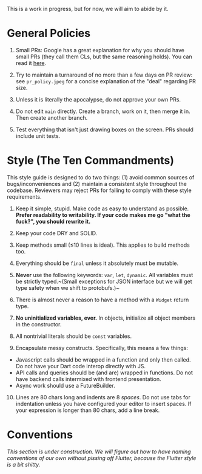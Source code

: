 
This is a work in progress, but for now, we will aim to abide by it.

# General Policies

1. Small PRs: Google has a great explanation for why you should have small PRs (they call them CLs, but the same reasoning holds). You can read it [here](https://google.github.io/eng-practices/review/developer/small-cls.html).

2. Try to maintain a turnaround of no more than a few days on PR review: see `pr_policy.jpeg` for a concise explanation of the "deal" regarding PR size.

3. Unless it is literally the apocalypse, do not approve your own PRs.

4. Do not edit `main` directly. Create a branch, work on it, then merge it in. Then create another branch.

5. Test everything that isn't just drawing boxes on the screen. PRs should include unit tests.

# Style (The Ten Commandments)

This style guide is designed to do two things: (1) avoid common sources of bugs/inconveniences and (2) maintain a consistent style throughout the codebase. Reviewers may reject PRs for failing to comply with these style requirements.

1. Keep it simple, stupid. Make code as easy to understand as possible. **Prefer readability to writability. If your code makes me go "what the fuck?", you should rewrite it.**

2. Keep your code DRY and SOLID.

3. Keep methods small (≤10 lines is ideal). This applies to build methods too.

4. Everything should be `final` unless it absolutely must be mutable.

5. **Never** use the following keywords: `var`, `let`, `dynamic`. All variables must be strictly typed.~(Small exceptions for JSON interface but we will get type safety when we shift to protobufs.)~

6. There is almost never a reason to have a method with a `Widget` return type.

7. **No uninitialized variables, ever.** In objects, initialize all object members in the constructor.

8. All nontrivial literals should be `const` variables.

9. Encapsulate messy constructs. Specifically, this means a few things:
- Javascript calls should be wrapped in a function and only then called. Do not have your Dart code interop directly with JS.
- API calls and queries should be (and are) wrapped in functions. Do not have backend calls intermixed with frontend presentation.
- Async work should use a FutureBuilder.

10. Lines are 80 chars long and indents are 8 *spaces*. Do not use tabs for indentation unless you have configured your editor to insert spaces. If your expression is longer than 80 chars, add a line break.

# Conventions

*This section is under construction. We will figure out how to have naming conventions of our own without pissing off Flutter, because the Flutter style is a bit shitty.*

